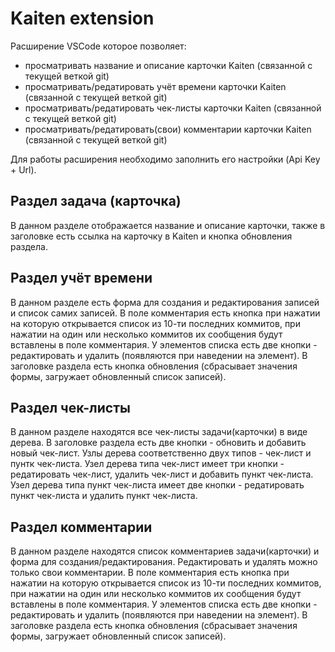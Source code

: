 # Kaiten extension
Расширение VSCode которое позволяет:
  - просматривать название и описание карточки Kaiten (связанной с текущей веткой git)
  - просматривать/редатировать учёт времени карточки Kaiten (связанной с текущей веткой git)
  - просматривать/редатировать чек-листы карточки Kaiten (связанной с текущей веткой git)
  - просматривать/редатировать(свои) комментарии карточки Kaiten (связанной с текущей веткой git)

Для работы расширения необходимо заполнить его настройки (Api Key + Url).

## Раздел задача (карточка)
В данном разделе отображается название и описание карточки,
также в заголовке есть ссылка на карточку в Kaiten и кнопка обновления раздела.

## Раздел учёт времени
В данном разделе есть форма для создания и редактирования записей и список самих записей.
В поле комментария есть кнопка при нажатии на которую открывается список из 10-ти последних коммитов,
  при нажатии на один или несколько коммитов их сообщения будут вставлены в поле комментария.
У элементов списка есть две кнопки - редактировать и удалить (появляются при наведении на элемент).
В заголовке раздела есть кнопка обновления (сбрасывает значения формы, загружает обновленный список записей).

## Раздел чек-листы
В данном разделе находятся все чек-листы задачи(карточки) в виде дерева.
В заголовке раздела есть две кнопки - обновить и добавить новый чек-лист.
Узлы дерева соответственно двух типов - чек-лист и пунтк чек-листа.
Узел дерева типа чек-лист имеет три кнопки - редатировать чек-лист, удалить чек-лист и добавить пункт чек-листа.
Узел дерева типа пункт чек-листа имеет две кнопки - редатировать пункт чек-листа и удалить пункт чек-листа.

## Раздел комментарии
В данном разделе находятся список комментариев задачи(карточки) и форма для создания/редактирования.
Редактировать и удалять можно только свои комментарии.
В поле комментария есть кнопка при нажатии на которую открывается список из 10-ти последних коммитов,
  при нажатии на один или несколько коммитов их сообщения будут вставлены в поле комментария.
У элементов списка есть две кнопки - редактировать и удалить (появляются при наведении на элемент).
В заголовке раздела есть кнопка обновления (сбрасывает значения формы, загружает обновленный список записей).